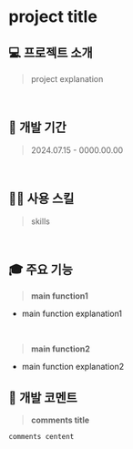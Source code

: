 # project title

## 💻 프로젝트 소개

> project explanation

<br>

## 📅 개발 기간

> 2024.07.15 - 0000.00.00

<br>

## 💪🏻 사용 스킬

> skills

<br>

## 🎓 주요 기능

> **main function1**

- main function explanation1

<br>

> **main function2**

- main function explanation2

## 💬 개발 코멘트

> **comments title**

```
comments centent
```
